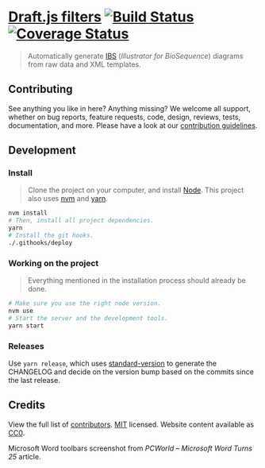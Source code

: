 # [Draft.js filters](https://tuilab.github.io/ibs-generator/) [![Build Status](https://travis-ci.org/tuilab/ibs-generator.svg?branch=master)](https://travis-ci.org/tuilab/ibs-generator) [![Coverage Status](https://coveralls.io/repos/github/tuilab/ibs-generator/badge.svg)](https://coveralls.io/github/tuilab/ibs-generator)

> Automatically generate [IBS](http://ibs.biocuckoo.org/) (_Illustrator for BioSequence_) diagrams from raw data and XML templates.

## Contributing

See anything you like in here? Anything missing? We welcome all support, whether on bug reports, feature requests, code, design, reviews, tests, documentation, and more. Please have a look at our [contribution guidelines](.github/CONTRIBUTING.md).

## Development

### Install

> Clone the project on your computer, and install [Node](https://nodejs.org). This project also uses [nvm](https://github.com/creationix/nvm) and [yarn](https://yarnpkg.com/).

```sh
nvm install
# Then, install all project dependencies.
yarn
# Install the git hooks.
./.githooks/deploy
```

### Working on the project

> Everything mentioned in the installation process should already be done.

```sh
# Make sure you use the right node version.
nvm use
# Start the server and the development tools.
yarn start
```

### Releases

Use `yarn release`, which uses [standard-version](https://github.com/conventional-changelog/standard-version) to generate the CHANGELOG and decide on the version bump based on the commits since the last release.

## Credits

View the full list of [contributors](https://github.com/springload/draftail/graphs/contributors). [MIT](LICENSE) licensed. Website content available as [CC0](https://creativecommons.org/publicdomain/zero/1.0/).

Microsoft Word toolbars screenshot from _PCWorld – Microsoft Word Turns 25_ article.
